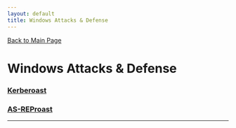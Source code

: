 ```yaml
---
layout: default
title: Windows Attacks & Defense
---
```

[Back to Main Page](index.html)
# Windows Attacks & Defense

### [Kerberoast](structure/windowsAttacks-Defense/Kerberoast/kerberoast.md)
### [AS-REProast](structure/windowsAttacks-Defense/AS-REProast/as-repRoast.md)


---